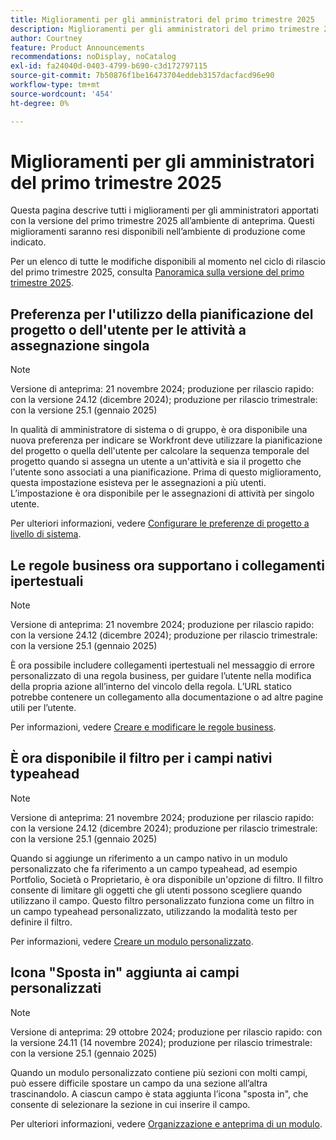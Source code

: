 ```yaml
---
title: Miglioramenti per gli amministratori del primo trimestre 2025
description: Miglioramenti per gli amministratori del primo trimestre 2025
author: Courtney
feature: Product Announcements
recommendations: noDisplay, noCatalog
exl-id: fa24040d-0403-4799-b690-c3d172797115
source-git-commit: 7b50876f1be16473704eddeb3157dacfacd96e90
workflow-type: tm+mt
source-wordcount: '454'
ht-degree: 0%

---
```


# Miglioramenti per gli amministratori del primo trimestre 2025

Questa pagina descrive tutti i miglioramenti per gli amministratori apportati con la versione del primo trimestre 2025 all’ambiente di anteprima. Questi miglioramenti saranno resi disponibili nell’ambiente di produzione come indicato.

Per un elenco di tutte le modifiche disponibili al momento nel ciclo di rilascio del primo trimestre 2025, consulta [Panoramica sulla versione del primo trimestre 2025](/help/quicksilver/product-announcements/product-releases/25-q1-release-activity/25-q1-release-overview.md).

## Preferenza per l&#39;utilizzo della pianificazione del progetto o dell&#39;utente per le attività a assegnazione singola

>[!NOTE]
>
>Versione di anteprima: 21 novembre 2024; produzione per rilascio rapido: con la versione 24.12 (dicembre 2024); produzione per rilascio trimestrale: con la versione 25.1 (gennaio 2025)

In qualità di amministratore di sistema o di gruppo, è ora disponibile una nuova preferenza per indicare se Workfront deve utilizzare la pianificazione del progetto o quella dell&#39;utente per calcolare la sequenza temporale del progetto quando si assegna un utente a un&#39;attività e sia il progetto che l&#39;utente sono associati a una pianificazione. Prima di questo miglioramento, questa impostazione esisteva per le assegnazioni a più utenti. L’impostazione è ora disponibile per le assegnazioni di attività per singolo utente.

Per ulteriori informazioni, vedere [Configurare le preferenze di progetto a livello di sistema](/help/quicksilver/administration-and-setup/set-up-workfront/configure-system-defaults/set-project-preferences.md).

## Le regole business ora supportano i collegamenti ipertestuali

>[!NOTE]
>
>Versione di anteprima: 21 novembre 2024; produzione per rilascio rapido: con la versione 24.12 (dicembre 2024); produzione per rilascio trimestrale: con la versione 25.1 (gennaio 2025)

È ora possibile includere collegamenti ipertestuali nel messaggio di errore personalizzato di una regola business, per guidare l’utente nella modifica della propria azione all’interno del vincolo della regola. L’URL statico potrebbe contenere un collegamento alla documentazione o ad altre pagine utili per l’utente.

Per informazioni, vedere [Creare e modificare le regole business](/help/quicksilver/administration-and-setup/set-up-workfront/configure-system-defaults/business-rules.md).

## È ora disponibile il filtro per i campi nativi typeahead

>[!NOTE]
>
>Versione di anteprima: 21 novembre 2024; produzione per rilascio rapido: con la versione 24.12 (dicembre 2024); produzione per rilascio trimestrale: con la versione 25.1 (gennaio 2025)

Quando si aggiunge un riferimento a un campo nativo in un modulo personalizzato che fa riferimento a un campo typeahead, ad esempio Portfolio, Società o Proprietario, è ora disponibile un&#39;opzione di filtro. Il filtro consente di limitare gli oggetti che gli utenti possono scegliere quando utilizzano il campo. Questo filtro personalizzato funziona come un filtro in un campo typeahead personalizzato, utilizzando la modalità testo per definire il filtro.

Per informazioni, vedere [Creare un modulo personalizzato](/help/quicksilver/administration-and-setup/customize-workfront/create-manage-custom-forms/form-designer/design-a-form/design-a-form.md).

## Icona &quot;Sposta in&quot; aggiunta ai campi personalizzati

>[!NOTE]
>
>Versione di anteprima: 29 ottobre 2024; produzione per rilascio rapido: con la versione 24.11 (14 novembre 2024); produzione per rilascio trimestrale: con la versione 25.1 (gennaio 2025)

Quando un modulo personalizzato contiene più sezioni con molti campi, può essere difficile spostare un campo da una sezione all’altra trascinandolo. A ciascun campo è stata aggiunta l’icona &quot;sposta in&quot;, che consente di selezionare la sezione in cui inserire il campo.

Per ulteriori informazioni, vedere [Organizzazione e anteprima di un modulo](/help/quicksilver/administration-and-setup/customize-workfront/create-manage-custom-forms/form-designer/design-a-form/organize-a-form.md).
